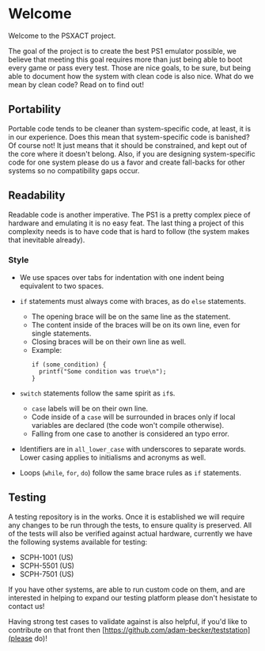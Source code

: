 # Welcome

Welcome to the PSXACT project.

The goal of the project is to create the best PS1 emulator possible, we believe
that meeting this goal requires more than just being able to boot every game or
pass every test. Those are nice goals, to be sure, but being able to document
how the system with clean code is also nice. What do we mean by clean code?
Read on to find out!

## Portability

Portable code tends to be cleaner than system-specific code, at least, it is in
our experience. Does this mean that system-specific code is banished? Of course
not! It just means that it should be constrained, and kept out of the core where
it doesn't belong. Also, if you are designing system-specific code for one
system please do us a favor and create fall-backs for other systems so no
compatibility gaps occur.

## Readability

Readable code is another imperative. The PS1 is a pretty complex piece of
hardware and emulating it is no easy feat. The last thing a project of this
complexity needs is to have code that is hard to follow (the system makes that
inevitable already).

### Style

- We use spaces over tabs for indentation with one indent being equivalent to
  two spaces.

- `if` statements must always come with braces, as do `else` statements.
  - The opening brace will be on the same line as the statement.
  - The content inside of the braces will be on its own line, even for single
    statements.
  - Closing braces will be on their own line as well.
  - Example:
    ```
    if (some_condition) {
      printf("Some condition was true\n");
    }
    ```

- `switch` statements follow the same spirit as `if`s.
  - `case` labels will be on their own line.
  - Code inside of a `case` will be surrounded in braces only if local variables
    are declared (the code won't compile otherwise).
  - Falling from one case to another is considered an typo error.

- Identifiers are in `all_lower_case` with underscores to separate words. Lower
  casing applies to initialisms and acronyms as well.

- Loops (`while`, `for`, `do`) follow the same brace rules as `if` statements.

## Testing

A testing repository is in the works. Once it is established we will require
any changes to be run through the tests, to ensure quality is preserved. All
of the tests will also be verified against actual hardware, currently we have
the following systems available for testing:

- SCPH-1001 (US)
- SCPH-5501 (US)
- SCPH-7501 (US)

If you have other systems, are able to run custom code on them, and are
interested in helping to expand our testing platform please don't hesistate to
contact us!

Having strong test cases to validate against is also helpful, if you'd like to
contribute on that front then
[https://github.com/adam-becker/teststation](please do)!
